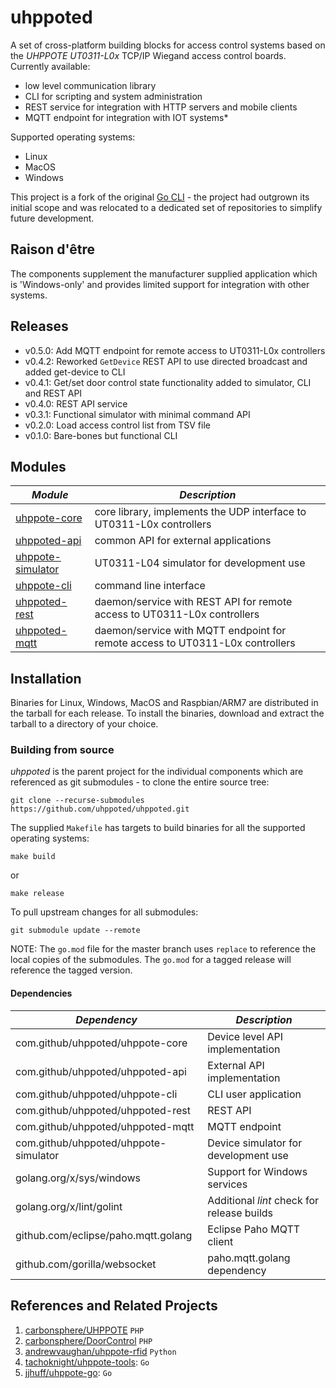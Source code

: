 # uhppoted

A set of cross-platform building blocks for access control systems based on the *UHPPOTE UT0311-L0x* TCP/IP 
Wiegand access control boards. Currently available:

- low level communication library
- CLI for scripting and system administration
- REST service for integration with HTTP servers and mobile clients
- MQTT endpoint for integration with IOT systems*

Supported operating systems:
- Linux
- MacOS
- Windows

This project is a fork of the original [Go CLI](https://github.com/twystd/uhppote-go) - the project had outgrown
its initial scope and was relocated to a dedicated set of repositories to simplify future development.

## Raison d'être

The components supplement the manufacturer supplied application which is 'Windows-only' and provides limited support 
for integration with other systems.

## Releases

- v0.5.0: Add MQTT endpoint for remote access to UT0311-L0x controllers
- v0.4.2: Reworked `GetDevice` REST API to use directed broadcast and added get-device to CLI
- v0.4.1: Get/set door control state functionality added to simulator, CLI and REST API
- v0.4.0: REST API service
- v0.3.1: Functional simulator with minimal command API
- v0.2.0: Load access control list from TSV file
- v0.1.0: Bare-bones but functional CLI

## Modules

| *Module*               | *Description*                                                                 |
| ---------------------- | ----------------------------------------------------------------------------- |
| [uhppote-core][1]      | core library, implements the UDP interface to UT0311-L0x controllers          |
| [uhppoted-api][2]      | common API for external applications                                          |
| [uhppote-simulator][3] | UT0311-L04 simulator for development use                                      |
| [uhppote-cli][4]       | command line interface                                                        |
| [uhppoted-rest][5]     | daemon/service with REST API for remote access to UT0311-L0x controllers      |
| [uhppoted-mqtt][6]     | daemon/service with MQTT endpoint for remote access to UT0311-L0x controllers |

## Installation

Binaries for Linux, Windows, MacOS and Raspbian/ARM7 are distributed in the tarball for each release. To install
the binaries, download and extract the tarball to a directory of your choice.

### Building from source

*uhppoted* is the parent project for the individual components which are referenced as git submodules -
to clone the entire source tree:

```
git clone --recurse-submodules https://github.com/uhppoted/uhppoted.git

```

The supplied `Makefile` has targets to build binaries for all the supported operating systems:
```
make build
```
or 
```
make release
```

To pull upstream changes for all submodules:

```
git submodule update --remote
```

NOTE: The `go.mod` file for the master branch uses `replace` to reference the local copies of the submodules. The 
`go.mod` for a tagged release will reference the tagged version.

#### Dependencies

| *Dependency*                          | *Description*                                          |
| ------------------------------------- | ------------------------------------------------------ |
| com.github/uhppoted/uhppote-core      | Device level API implementation                        |
| com.github/uhppoted/uhppoted-api      | External API implementation                            |
| com.github/uhppoted/uhppote-cli       | CLI user application                                   |
| com.github/uhppoted/uhppoted-rest     | REST API                                               |
| com.github/uhppoted/uhppoted-mqtt     | MQTT endpoint                                          |
| com.github/uhppoted/uhppote-simulator | Device simulator for development use                   |
| golang.org/x/sys/windows              | Support for Windows services                           |
| golang.org/x/lint/golint              | Additional *lint* check for release builds             |
| github.com/eclipse/paho.mqtt.golang   | Eclipse Paho MQTT client                               |
| github.com/gorilla/websocket          | paho.mqtt.golang dependency                            |

## References and Related Projects

1. [carbonsphere/UHPPOTE](https://github.com/carbonsphere/UHPPOTE) `PHP`
2. [carbonsphere/DoorControl](https://github.com/carbonsphere/DoorControl) `PHP`
2. [andrewvaughan/uhppote-rfid](https://github.com/andrewvaughan/uhppote-rfid) `Python`
3. [tachoknight/uhppote-tools](https://github.com/tachoknight/uhppote-tools): `Go`
4. [jjhuff/uhppote-go](https://github.com/jjhuff/uhppote-go): `Go`

[1]: https://github.com/uhppoted/uhppote-core
[2]: https://github.com/uhppoted/uhppoted-api
[3]: https://github.com/uhppoted/uhppote-simulator
[4]: https://github.com/uhppoted/uhppote-cli
[5]: https://github.com/uhppoted/uhppoted-rest
[6]: https://github.com/uhppoted/uhppoted-mqtt




